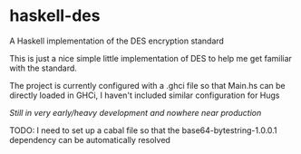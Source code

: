 haskell-des
===========

A Haskell implementation of the DES encryption standard

This is just a nice simple little implementation of DES to help me get familiar with the standard.

The project is currently configured with a .ghci file so that Main.hs can be directly loaded in GHCi, I haven't included similar configuration for Hugs

*Still in very early/heavy development and nowhere near production*

TODO: I need to set up a cabal file so that the base64-bytestring-1.0.0.1 dependency can be automatically resolved
